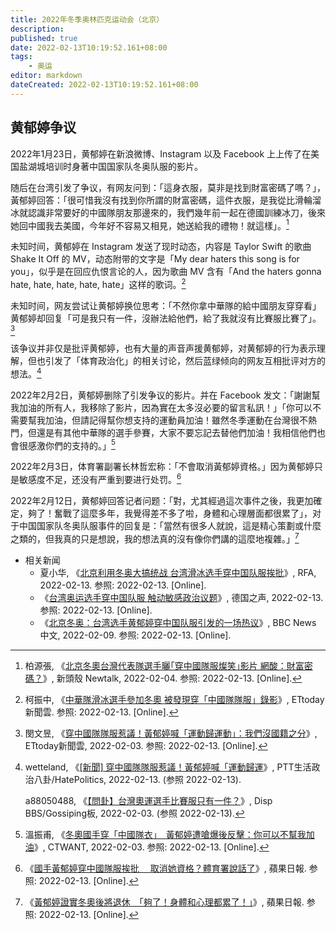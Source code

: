 ```yaml
---
title: 2022年冬季奥林匹克运动会（北京）
description:
published: true
date: 2022-02-13T10:19:52.161+08:00
tags:
    - 奥运
editor: markdown
dateCreated: 2022-02-13T10:19:52.161+08:00
---
```


## 黄郁婷争议

2022年1月23日，黄郁婷在新浪微博、Instagram 以及 Facebook 上上传了在美国盐湖城培训时身著中国国家队冬奥队服的影片。

随后在台湾引发了争议，有网友问到：「這身衣服，莫非是找到財富密碼了嗎？」，黃郁婷回答：「很可惜我沒有找到你所謂的財富密碼，這件衣服，是我從比滑輪溜冰就認識非常要好的中國隊朋友那邊來的，我們幾年前一起在德國訓練冰刀，後來她回中國我去美國，今年好不容易又相見，她送給我的禮物！就這樣」。[^705156]

[^705156]: 柏源張, 《[北京冬奧台灣代表隊選手曬｢穿中國隊服燦笑｣影片 網酸：財富密碼？](https://web.archive.org/web/20220204040540/https://newtalk.tw/news/view/2022-02-03/705156)》, 新頭殼 Newtalk, 2022-02-04. 参照: 2022-02-13. [Online].

未知时间，黄郁婷在 Instagram 发送了现时动态，内容是 Taylor Swift 的歌曲 Shake It Off 的 MV，动态附带的文字是「My dear haters this song is for you」，似乎是在回应仇恨言论的人，因为歌曲 MV 含有「And the haters gonna hate, hate, hate, hate, hate」这样的歌词。[^2182487]

[^2182487]: 柯振中, 《[中華隊滑冰選手參加冬奧 被發現穿「中國隊隊服」錄影](https://sports.ettoday.net/news/2182487)》, ETtoday新聞雲. 参照: 2022-02-13. [Online].

未知时间，网友尝试让黄郁婷换位思考：「不然你拿中華隊的給中國朋友穿穿看」黄郁婷却回复「可是我只有一件，沒辦法給他們，給了我就沒有比賽服比賽了」。[^2182]

[^2182]: 閔文昱, 《[穿中國隊隊服惹議！黃郁婷喊「運動歸運動」：我們沒國籍之分](https://web.archive.org/web/20220203110241/https://sports.ettoday.net/news/2182506)》, ETtoday新聞雲, 2022-02-03. 参照: 2022-02-13. [Online].

该争议并非仅是批评黄郁婷，也有大量的声音声援黄郁婷，对黄郁婷的行为表示理解，但也引发了「体育政治化」的相关讨论，然后蓝绿倾向的网友互相批评对方的想法。[^4384]

[^4384]: wetteland, 《[[新聞] 穿中國隊隊服惹議！黃郁婷喊「運動歸運](https://web.archive.org/web/20220213034713/https://webcache.googleusercontent.com/search?q=cache:nM3wsCapJ98J:https://ptt-politics.com/HatePolitics/l/POLITICS.M.1643843494.A.766)》, PTT生活政治八卦/HatePolitics, 2022-02-13. (参照 2022-02-13).

    a88050488, 《[【問卦】台灣奧運選手比賽服只有一件？](https://disp.cc/b/163-eBHv)》, Disp BBS/Gossiping板, 2022-02-03. (参照 2022-02-13).

2022年2月2日，黄郁婷删除了引发争议的影片。并在 Facebook 发文：「謝謝幫我加油的所有人，我移除了影片，因為實在太多沒必要的留言私訊！」「你可以不需要幫我加油，但請記得幫你想支持的運動員加油！雖然冬季運動在台灣很不熱門，但還是有其他中華隊的選手參賽，大家不要忘記去替他們加油！我相信他們也會很感激你們的支持的。」[^166173]

[^166173]: 溫振甫, 《[冬奧國手穿「中國隊衣」　黃郁婷遭嗆爆後反擊：你可以不幫我加油](https://web.archive.org/web/20220203010141/https://www.ctwant.com/article/166173)》, CTWANT, 2022-02-03. 参照: 2022-02-13. [Online].

2022年2月3日，体育署副署长林哲宏称：「不會取消黃郁婷資格。」因为黄郁婷只是敏感度不足，还没有严重到要进行处罚。[^E4DU]

[^E4DU]: 《[國手黃郁婷穿中國隊服挨批 　取消她資格？體育署說話了](https://web.archive.org/web/20220203083019/https://tw.appledaily.com/sports/20220203/S2DWPBZXIZHLNE4DU6NKXR7NRQ/)》, 蘋果日報. 参照: 2022-02-13. [Online].

2022年2月12日，黄郁婷回答记者问题：「對，尤其經過這次事件之後，我更加確定，夠了！奮戰了這麼多年，我覺得差不多了啦，身體和心理層面都很累了」，对于中国国家队冬奥队服事件的回复是：「當然有很多人就說，這是精心策劃或什麼之類的，但我真的只是想說，我的想法真的沒有像你們講的這麼地複雜。」[^767Q]

[^767Q]: 《[黃郁婷證實冬奧後將退休　「夠了！身體和心理都累了！」](https://web.archive.org/web/20220212122129/https://tw.appledaily.com/sports/20220212/FLZYQT7L2ZDJTCEHP767QH2WRY/)》, 蘋果日報. 参照: 2022-02-13. [Online].

+   相关新闻
    +   夏小华, 《[北京利用冬奥大搞统战 台湾滑冰选手穿中国队服挨批](https://web.archive.org/web/20220213043728/https://www.rfa.org/mandarin/yataibaodao/gangtai/hx-02042022051746.html#.Yf07QMO37MM.twitter)》, RFA, 2022-02-13. 参照: 2022-02-13. [Online].
    +   《[台湾奥运选手穿中国队服 触动敏感政治议题](https://web.archive.org/web/20220213043624/https://www.dw.com/zh/台湾奥运选手穿中国队服-触动敏感政治议题/a-60642334)》, 德国之声, 2022-02-13. 参照: 2022-02-13. [Online].
    +   《[北京冬奥：台湾选手黄郁婷穿中国队服引发的一场热议](https://web.archive.org/web/20220209040010/https://www.bbc.com/zhongwen/simp/60230498)》, BBC News 中文, 2022-02-09. 参照: 2022-02-13. [Online].
